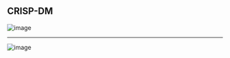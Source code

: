 ## CRISP-DM

![image](https://github.com/DmPanf/Potholes_Detector/assets/99917230/4344b7bb-2359-4749-8ebd-492f4d023b85)

---


![image](https://github.com/DmPanf/Potholes_Detector/assets/99917230/5d5b87dc-1489-462c-aad7-36a14c7a787b)
